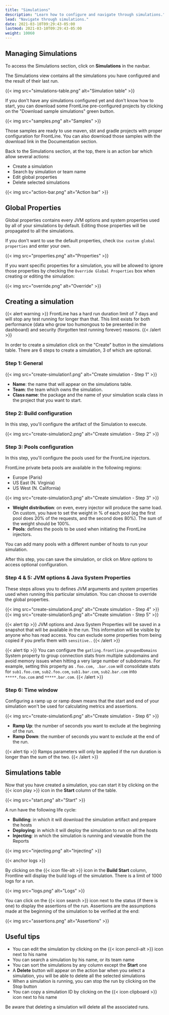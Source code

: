 ```yaml
---
title: "Simulations"
description: "Learn how to configure and navigate through simulations."
lead: "Navigate through simulations."
date: 2021-03-10T09:29:43-05:00
lastmod: 2021-03-10T09:29:43-05:00
weight: 10060
---
```


## Managing Simulations

To access the Simulations section, click on **Simulations** in the navbar.

The Simulations view contains all the simulations you have configured and the result of their last run.

{{< img src="simulations-table.png" alt="Simulation table" >}}

If you don't have any simulations configured yet and don't know how to start, you can download some FrontLine pre-configured projects by clicking on the "Download sample simulations" green button.

{{< img src="samples.png" alt="Samples" >}}

Those samples are ready to use maven, sbt and gradle projects with proper configuration for FrontLine. You can also download those samples with the download link in the Documentation section.

Back to the Simulations section, at the top, there is an action bar which allow several actions:

- Create a simulation
- Search by simulation or team name
- Edit global properties
- Delete selected simulations

{{< img src="action-bar.png" alt="Action bar" >}}

## Global Properties

Global properties contains every JVM options and system properties used by all of your simulations by default.
Editing those properties will be propagated to all the simulations.

If you don't want to use the default properties, check `Use custom global properties` and enter your own.

{{< img src="properties.png" alt="Properties" >}}

If you want specific properties for a simulation, you will be allowed to ignore those properties by checking the `Override Global Properties` box when creating or editing the simulation:

{{< img src="override.png" alt="Override" >}}

## Creating a simulation

{{< alert warning >}}
FrontLine has a hard run duration limit of 7 days and will stop any test running for longer than that.
This limit exists for both performance (data who grow too humongous to be presented in the dashboard) and security (forgotten test running forever) reasons.
{{< /alert >}}

In order to create a simulation click on the "Create" button in the simulations table. There are 6 steps to create a simulation, 3 of which are optional.

### Step 1: General

{{< img src="create-simulation1.png" alt="Create simulation - Step 1" >}}

- **Name**: the name that will appear on the simulations table.
- **Team**: the team which owns the simulation.
- **Class name**: the package and the name of your simulation scala class in the project that you want to start.

### Step 2: Build configuration

In this step, you'll configure the artifact of the Simulation to execute.

{{< img src="create-simulation2.png" alt="Create simulation - Step 2" >}}

### Step 3: Pools configuration

In this step, you'll configure the pools used for the FrontLine injectors.

FrontLine private beta pools are available in the following regions:

- Europe (Paris)
- US East (N. Virginia)
- US West (N. California)

{{< img src="create-simulation3.png" alt="Create simulation - Step 3" >}}

- **Weight distribution**: on even, every injector will produce the same load. On custom, you have to set the weight in % of each pool (eg the first pool does 20% of the requests, and the second does 80%). The sum of the weight should be 100%.
- **Pools**: defines the pools to be used when initiating the FrontLine injectors.

You can add many pools with a different number of hosts to run your simulation.

After this step, you can save the simulation, or click on *More options* to access optional configuration.

### Step 4 & 5: JVM options & Java System Properties

These steps allows you to defines JVM arguments and system properties used when running this particular simulation. You can choose to override the global properties.

{{< img src="create-simulation4.png" alt="Create simulation - Step 4" >}}
{{< img src="create-simulation5.png" alt="Create simulation - Step 5" >}}

{{< alert tip >}}
JVM options and Java System Properties will be saved in a snapshot that will be available in the run. This information will be visible by anyone who has read access.
You can exclude some properties from being copied if you prefix them with `sensitive.`.
{{< /alert >}}

{{< alert tip >}}
You can configure the `gatling.frontline.groupedDomains` System property to group connection stats from multiple subdomains and avoid memory issues when hitting a very large number of subdomains.
For example, setting this property as `.foo.com, .bar.com` will consolidate stats for `sub1.foo.com`, `sub2.foo.com`, `sub1.bar.com`, `sub2.bar.com` into `*****.foo.com` and `*****.bar.com`.
{{< /alert >}}

### Step 6: Time window

Configuring a ramp up or ramp down means that the start and end of your simulation won't be used for calculating metrics and assertions.

{{< img src="create-simulation6.png" alt="Create simulation - Step 6" >}}

- **Ramp Up**: the number of seconds you want to exclude at the beginning of the run.
- **Ramp Down**: the number of seconds you want to exclude at the end of the run.

{{< alert tip >}}
Ramps parameters will only be applied if the run duration is longer than the sum of the two.
{{< /alert >}}

## Simulations table

Now that you have created a simulation, you can start it by clicking on the {{< icon play >}} icon in the **Start** column of the table.

{{< img src="start.png" alt="Start" >}}

A run have the following life cycle:

- **Building**: in which it will download the simulation artifact and prepare the hosts
- **Deploying**: in which it will deploy the simulation to run on all the hosts
- **Injecting**: in which the simulation is running and viewable from the Reports

{{< img src="injecting.png" alt="Injecting" >}}

{{< anchor logs >}}

By clicking on the {{< icon file-alt >}} icon in the **Build Start** column, Frontline will display the build logs of the simulation. There is a limit of 1000 logs for a run.

{{< img src="logs.png" alt="Logs" >}}

You can click on the {{< icon search >}} icon next to the status (if there is one) to display the assertions of the run.
Assertions are the assumptions made at the beginning of the simulation to be verified at the end:

{{< img src="assertions.png" alt="Assertions" >}}

## Useful tips

- You can edit the simulation by clicking on the {{< icon pencil-alt >}} icon next to his name
- You can search a simulation by his name, or its team name
- You can sort the simulations by any column except the **Start** one
- A **Delete** button will appear on the action bar when you select a simulation, you will be able to delete all the selected simulations
- When a simulation is running, you can stop the run by clicking on the Stop button
- You can copy a simulation ID by clicking on the {{< icon clipboard >}} icon next to his name

Be aware that deleting a simulation will delete all the associated runs.
